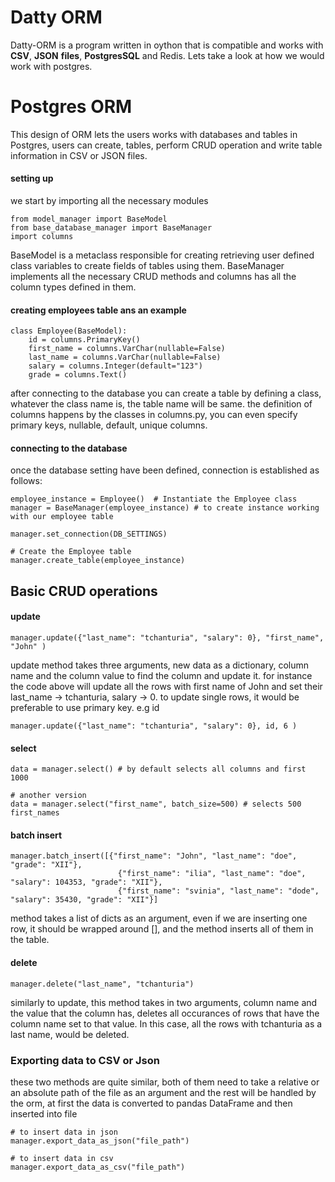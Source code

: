 # Datty ORM

Datty-ORM is a program written in oython that is compatible and works with **CSV**, **JSON** **files**, **PostgresSQL** and Redis. Lets take a look at how we would work with postgres.

# Postgres ORM

This design of ORM lets the users works with databases and tables in Postgres, users can create, tables, perform CRUD operation and write table information in CSV or JSON files.

#### setting up

we start by importing all the necessary modules

```
from model_manager import BaseModel  
from base_database_manager import BaseManager  
import columns
```

BaseModel is a metaclass responsible for creating retrieving user defined class variables to create fields of tables using them. BaseManager implements all the necessary CRUD methods and columns has all the column types defined in them.

#### creating employees table ans an example

```
class Employee(BaseModel):    
    id = columns.PrimaryKey()  
    first_name = columns.VarChar(nullable=False)  
    last_name = columns.VarChar(nullable=False)  
    salary = columns.Integer(default="123")  
    grade = columns.Text()
```

after connecting to the database you can create a table by defining a class, whatever the class name is, the table name will be same. the definition of columns happens by the classes in columns.py, you can even specify primary keys, nullable, default, unique columns.

#### connecting to the database

once the database setting have been defined, connection is established as follows:

```
employee_instance = Employee()  # Instantiate the Employee class  
manager = BaseManager(employee_instance) # to create instance working with our employee table
  
manager.set_connection(DB_SETTINGS)  
  
# Create the Employee table  
manager.create_table(employee_instance)
```

## Basic CRUD operations

#### update

```
manager.update({"last_name": "tchanturia", "salary": 0}, "first_name", "John" )
```

update method takes three arguments, new data as a dictionary, column name and the column value to find the column and update it. for instance the code above will update all the rows with first name of John and set their last_name -> tchanturia, salary -> 0. to update single rows, it would be preferable to use primary key. e.g id


```
manager.update({"last_name": "tchanturia", "salary": 0}, id, 6 )
```


#### select

```
data = manager.select() # by default selects all columns and first 1000

# another version
data = manager.select("first_name", batch_size=500) # selects 500 first_names
```


#### batch insert
```
manager.batch_insert([{"first_name": "John", "last_name": "doe", "grade": "XII"},
                        {"first_name": "ilia", "last_name": "doe", "salary": 104353, "grade": "XII"},
                        {"first_name": "svinia", "last_name": "dode", "salary": 35430, "grade": "XII"}]
```
method takes a list of dicts as an argument, even if we are inserting one row, it should be wrapped around [], and the method inserts all of them in the table.

#### delete
```
manager.delete("last_name", "tchanturia")
```
similarly to update, this method takes in two arguments, column name and the value that the column has, deletes all occurances of rows that have the column name set to that value. In this case, all the rows with tchanturia as a last name, would be deleted.

### Exporting data to CSV or Json
these two methods are quite similar, both of them need to take a relative or an absolute path of the file as an argument and the rest will be handled by the orm, at first the data is converted to pandas DataFrame and then inserted into file

```
# to insert data in json
manager.export_data_as_json("file_path")

# to insert data in csv
manager.export_data_as_csv("file_path")

```
